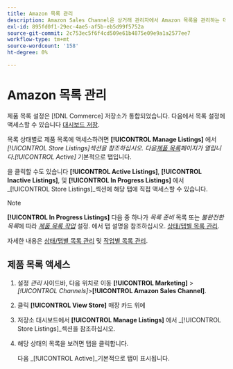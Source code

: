 ```yaml
---
title: Amazon 목록 관리
description: Amazon Sales Channel은 상거래 관리자에서 Amazon 목록을 관리하는 데 도움이 되는 여러 도구를 제공합니다.
exl-id: 895fd0f1-29ec-4ae5-af5b-eb5d99f5752a
source-git-commit: 2c753ec5f6f4cd509e61b4875e09e9a1a2577ee7
workflow-type: tm+mt
source-wordcount: '158'
ht-degree: 0%

---
```


# Amazon 목록 관리

제품 목록 설정은 [!DNL Commerce] 저장소가 통합되었습니다. 다음에서 목록 설정에 액세스할 수 있습니다 [대시보드 저장](./amazon-store-dashboard.md).

목록 상태별로 제품 목록에 액세스하려면 **[!UICONTROL Manage Listings]** 에서 _[!UICONTROL Store Listings]_섹션을 참조하십시오. 다음[_&#x200B;제품 목록&#x200B;_](./managing-listings-by-tab.md)페이지가 열립니다._[!UICONTROL Active]_ 기본적으로 탭입니다.

을 클릭할 수도 있습니다 **[!UICONTROL Active Listings]**, **[!UICONTROL Inactive Listings]**, 및 **[!UICONTROL In Progress Listings]** 에서 _[!UICONTROL Store Listings]_섹션에 해당 탭에 직접 액세스할 수 있습니다.

>[!NOTE]
>
>**[!UICONTROL In Progress Listings]** 다음 중 하나가 _목록 준비_ 목록 또는 _불완전한 목록_&#x200B;에 따라 [_제품 목록 작업_](./product-listing-actions.md) 설정. 에서 탭 설명을 참조하십시오. [상태/탭별 목록 관리](./managing-listings-by-tab.md).

자세한 내용은 [상태/탭별 목록 관리](./managing-listings-by-tab.md) 및 [작업별 목록 관리](./managing-listings-by-action.md).

## 제품 목록 액세스

1. 설정 _관리_ 사이드바, 다음 위치로 이동 **[!UICONTROL Marketing]** > _[!UICONTROL Channels]_>**[!UICONTROL Amazon Sales Channel]**.

1. 클릭 **[!UICONTROL View Store]** 매장 카드 위에

1. 저장소 대시보드에서 **[!UICONTROL Manage Listings]** 에서 _[!UICONTROL Store Listings]_섹션을 참조하십시오.

1. 해당 상태의 목록을 보려면 탭을 클릭합니다.

   다음 _[!UICONTROL Active]_기본적으로 탭이 표시됩니다.
